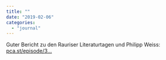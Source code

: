 ```yaml
---
title: ""
date: "2019-02-06"
categories: 
  - "journal"
---
```


Guter Bericht zu den Rauriser Literaturtagen und Philipp Weiss: [pca.st/episode/3...](https://pca.st/episode/337d68d8-70cf-451e-9393-18d18d9f1ed0)
